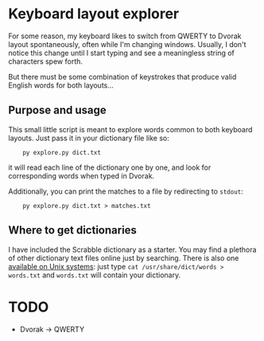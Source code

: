 Keyboard layout explorer
========================

For some reason, my keyboard likes to switch from QWERTY to Dvorak layout spontaneously, often while I'm changing windows. Usually, I don't notice this change until I start typing and see a meaningless string of characters spew forth.

But there must be some combination of keystrokes that produce valid English words for both layouts...

Purpose and usage
-----------------
This small little script is meant to explore words common to both keyboard layouts. Just pass it in your dictionary file like so:

        py explore.py dict.txt

it will read each line of the dictionary one by one, and look for corresponding words when typed in Dvorak.

Additionally, you can print the matches to a file by redirecting to `stdout`:

        py explore.py dict.txt > matches.txt

Where to get dictionaries
-------------------------

I have included the Scrabble dictionary as a starter. You may find a plethora of other dictionary text files online just by searching. There is also one [available on Unix systems](http://stackoverflow.com/a/4456463/1387572): just type `cat /usr/share/dict/words > words.txt` and `words.txt` will contain your dictionary.

TODO
====

* Dvorak -> QWERTY
